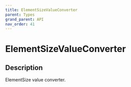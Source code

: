 ```yaml
---
title: ElementSizeValueConverter
parent: Types
grand_parent: API
nav_order: 41
---
```


# ElementSizeValueConverter

## Description

ElementSize value converter.
